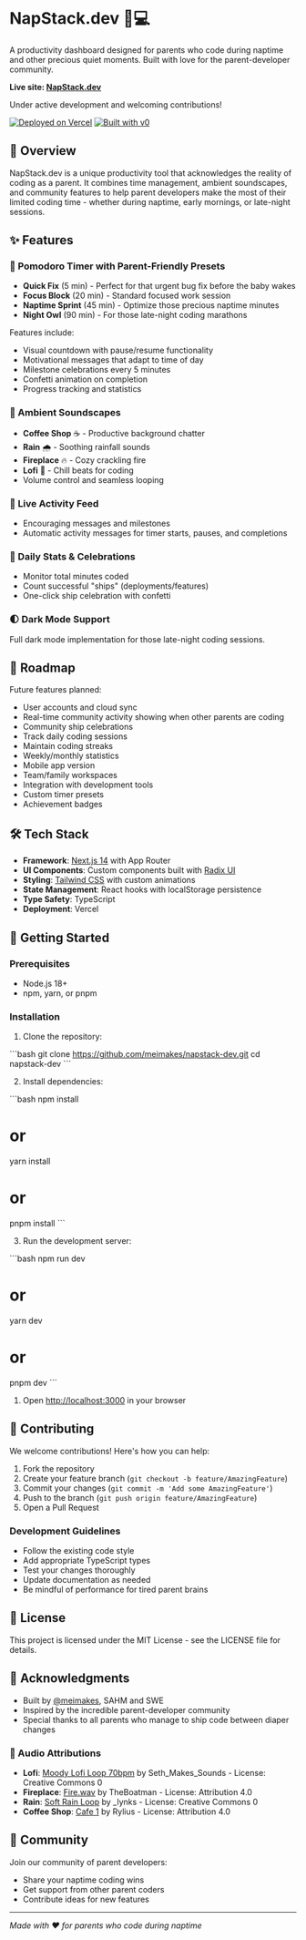 # NapStack.dev 🍼💻

A productivity dashboard designed for parents who code during naptime and other precious quiet moments. Built with love for the parent-developer community.

**Live site: [NapStack.dev](https://napstack.dev)**

Under active development and welcoming contributions!

[![Deployed on Vercel](https://img.shields.io/badge/Deployed%20on-Vercel-black?style=for-the-badge&logo=vercel)](https://vercel.com/mei-made-it/v0-napstack-dev)
[![Built with v0](https://img.shields.io/badge/Built%20with-v0.dev-black?style=for-the-badge)](https://v0.dev/chat/projects/EHbkPNpUprM)

## 🌟 Overview

NapStack.dev is a unique productivity tool that acknowledges the reality of coding as a parent. It combines time management, ambient soundscapes, and community features to help parent developers make the most of their limited coding time - whether during naptime, early mornings, or late-night sessions.

## ✨ Features

### 🍅 Pomodoro Timer with Parent-Friendly Presets

- **Quick Fix** (5 min) - Perfect for that urgent bug fix before the baby wakes
- **Focus Block** (20 min) - Standard focused work session
- **Naptime Sprint** (45 min) - Optimize those precious naptime minutes
- **Night Owl** (90 min) - For those late-night coding marathons

Features include:

- Visual countdown with pause/resume functionality
- Motivational messages that adapt to time of day
- Milestone celebrations every 5 minutes
- Confetti animation on completion
- Progress tracking and statistics

### 🎵 Ambient Soundscapes

- **Coffee Shop** ☕ - Productive background chatter
- **Rain** 🌧️ - Soothing rainfall sounds
- **Fireplace** 🔥 - Cozy crackling fire
- **Lofi** 🎵 - Chill beats for coding
- Volume control and seamless looping

### 👥 Live Activity Feed

- Encouraging messages and milestones
- Automatic activity messages for timer starts, pauses, and completions

### 🎉 Daily Stats & Celebrations

- Monitor total minutes coded
- Count successful "ships" (deployments/features)
- One-click ship celebration with confetti

### 🌓 Dark Mode Support

Full dark mode implementation for those late-night coding sessions.

## 🎯 Roadmap

Future features planned:

- User accounts and cloud sync
- Real-time community activity showing when other parents are coding
- Community ship celebrations
- Track daily coding sessions
- Maintain coding streaks
- Weekly/monthly statistics
- Mobile app version
- Team/family workspaces
- Integration with development tools
- Custom timer presets
- Achievement badges

## 🛠️ Tech Stack

- **Framework**: [Next.js 14](https://nextjs.org/) with App Router
- **UI Components**: Custom components built with [Radix UI](https://www.radix-ui.com/)
- **Styling**: [Tailwind CSS](https://tailwindcss.com/) with custom animations
- **State Management**: React hooks with localStorage persistence
- **Type Safety**: TypeScript
- **Deployment**: Vercel

## 🚀 Getting Started

### Prerequisites

- Node.js 18+
- npm, yarn, or pnpm

### Installation

1. Clone the repository:

\`\`\`bash
git clone https://github.com/meimakes/napstack-dev.git
cd napstack-dev
\`\`\`

2. Install dependencies:

\`\`\`bash
npm install
# or
yarn install
# or
pnpm install
\`\`\`

3. Run the development server:

\`\`\`bash
npm run dev
# or
yarn dev
# or
pnpm dev
\`\`\`

1. Open [http://localhost:3000](http://localhost:3000) in your browser

## 🤝 Contributing

We welcome contributions! Here's how you can help:

1. Fork the repository
2. Create your feature branch (`git checkout -b feature/AmazingFeature`)
3. Commit your changes (`git commit -m 'Add some AmazingFeature'`)
4. Push to the branch (`git push origin feature/AmazingFeature`)
5. Open a Pull Request

### Development Guidelines

- Follow the existing code style
- Add appropriate TypeScript types
- Test your changes thoroughly
- Update documentation as needed
- Be mindful of performance for tired parent brains

## 📄 License

This project is licensed under the MIT License - see the LICENSE file for details.

## 👏 Acknowledgments

- Built by [@meimakes](https://x.com/meimakes), SAHM and SWE
- Inspired by the incredible parent-developer community
- Special thanks to all parents who manage to ship code between diaper changes

### 🎵 Audio Attributions

- **Lofi**: [Moody Lofi Loop 70bpm](https://freesound.org/s/659309/) by Seth_Makes_Sounds - License: Creative Commons 0
- **Fireplace**: [Fire.wav](https://freesound.org/s/347706/) by TheBoatman - License: Attribution 4.0
- **Rain**: [Soft Rain Loop](https://freesound.org/s/595717/) by _lynks - License: Creative Commons 0
- **Coffee Shop**: [Cafe 1](https://freesound.org/s/165280/) by Rylius - License: Attribution 4.0

## 💬 Community

Join our community of parent developers:

- Share your naptime coding wins
- Get support from other parent coders
- Contribute ideas for new features

---

*Made with ❤️ for parents who code during naptime*
